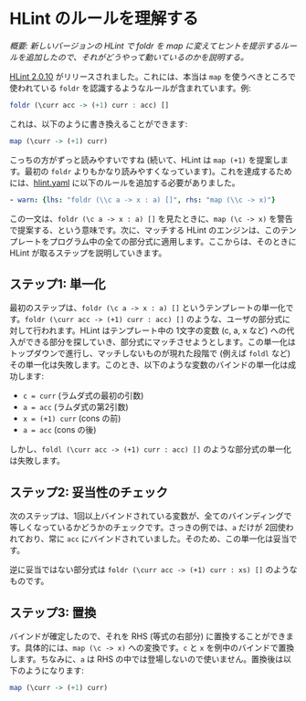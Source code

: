 # HLint のルールを理解する

*概要: 新しいバージョンの HLint で foldr を map に変えてヒントを提示するルールを追加したので、それがどうやって動いているのかを説明する。*

[HLint 2.0.10](https://hackage.haskell.org/package/hlint-2.0.10) がリリースされました。これには、本当は `map` を使うべきところで使われている `foldr` を認識するようなルールが含まれています。例:

```haskell
foldr (\curr acc -> (+1) curr : acc) []
```

これは、以下のように書き換えることができます:

```haskell
map (\curr -> (+1) curr)
```

こっちの方がずっと読みやすいですね (続いて、HLint は `map (+1)` を提案します。最初の `foldr` よりもかなり読みやすくなっています)。これを達成するためには、[hlint.yaml](https://github.com/ndmitchell/hlint/blob/master/data/hlint.yaml) に以下のルールを追加する必要がありました。

```yaml
- warn: {lhs: "foldr (\\c a -> x : a) []", rhs: "map (\\c -> x)"}
```

この一文は、`foldr (\c a -> x : a) []` を見たときに、`map (\c -> x)` を警告で提案する、という意味です。次に、マッチする HLint のエンジンは、このテンプレートをプログラム中の全ての部分式に適用します。ここからは、そのときに HLint が取るステップを説明していきます。

## ステップ1: 単一化
最初のステップは、`foldr (\c a -> x : a) []` というテンプレートの単一化です。`foldr (\curr acc -> (+1) curr : acc) []` のような、ユーザの部分式に対して行われます。HLint はテンプレート中の 1文字の変数 (c, a, x など) への代入ができる部分を探していき、部分式にマッチさせようとします。この単一化はトップダウンで進行し、マッチしないものが現れた段階で (例えば `foldl` など) その単一化は失敗します。このとき、以下のような変数のバインドの単一化は成功します:

* `c = curr` (ラムダ式の最初の引数)
* `a = acc` (ラムダ式の第2引数)
* `x = (+1) curr` (cons の前)
* `a = acc` (cons の後)

しかし、`foldl (\curr acc -> (+1) curr : acc) []` のような部分式の単一化は失敗します。

## ステップ2: 妥当性のチェック
次のステップは、1回以上バインドされている変数が、全てのバインディングで等しくなっているかどうかのチェックです。さっきの例では、`a` だけが 2回使われており、常に `acc` にバインドされていました。そのため、この単一化は妥当です。

逆に妥当ではない部分式は `foldr (\curr acc -> (+1) curr : xs) []` のようなものです。

## ステップ3: 置換
バインドが確定したので、それを RHS (等式の右部分) に置換することができます。具体的には、`map (\c -> x)` への変換です。`c` と `x` を例中のバインドで置換します。ちなみに、`a` は RHS の中では登場しないので使いません。置換後は以下のようになります:

```haskell
map (\curr -> (+1) curr)
```
